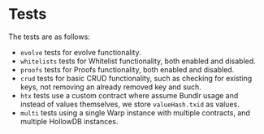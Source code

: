 # Tests

The tests are as follows:

- `evolve` tests for evolve functionality.
- `whitelists` tests for Whitelist functionality, both enabled and disabled.
- `proofs` tests for Proofs functionality, both enabled and disabled.
- `crud` tests for basic CRUD functionality, such as checking for existing keys, not removing an already removed key and such.
- `htx` tests use a custom contract where assume Bundlr usage and instead of values themselves, we store `valueHash.txid` as values.
- `multi` tests using a single Warp instance with multiple contracts, and multiple HollowDB instances.
